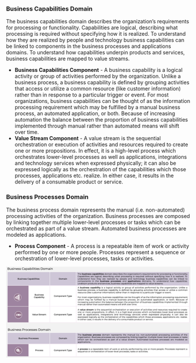 ### Business Capabilities Domain
The business capabilities domain describes the organization’s requirements for processing or functionality. Capabilities are logical, describing what processing is required without specifying how it is realized. To understand how they are realized by people and technology business capabilities can be linked to components in the business processes and applications domains. To understand how capabilities underpin products and services, business capabilities are mapped to value streams.

- **Business Capabilities Component** - A business capability is a logical activity or group of activities performed by the organization. Unlike a business process, a business capability is defined by grouping activities that access or utilize a common resource (like customer information) rather than in response to a particular trigger or event. For most organizations, business capabilities can be thought of as the information processing requirement which may be fulfilled by a manual business process, an automated application, or both. Because of increasing automation the balance between the proportion of business capabilities implemented through manual rather than automated means will shift over time.
- **Value Stream Component** - A value stream is the sequential orchestration or execution of activities and resources required to create one or more propositions. In effect, it is a high-level process which orchestrates lower-level processes as well as applications, integrations and technology services when expressed physically; it can also be expressed logically as the orchestration of the capabilities which those processes, applications etc. realize. In either case, it results in the delivery of a consumable product or service.

### Business Processes Domain
The business process domain represents the manual (i.e. non-automated) processing activities of the organization. Business processes are composed by linking together multiple lower-level processes or tasks which can be orchestrated as part of a value stream. Automated business processes are modeled as applications.

- **Process Component** - A process is a repeatable item of work or activity performed by one or more people. Processes represent a sequence or orchestration of lower-level processes, tasks or activities.

![](Journal/Jeff/Business%20stuff/Business%20Strategy%20Stuff/Ardoq/Meta%20Model/01%20High%20Level%20Metamodel%20Concepts/attachments/Pasted%20image%2020231101132808.png)